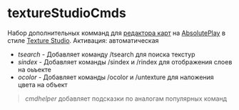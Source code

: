 # textureStudioCmds

Набор дополнительных комманд для 
[редактора карт](https://forum.sa-mp.ru/index.php?/topic/1016832-%D0%BC%D0%B8%D1%80%D1%8B-%D0%BE%D0%BF%D0%B8%D1%81%D0%B0%D0%BD%D0%B8%D0%B5-%D1%80%D0%B0%D0%B1%D0%BE%D1%82%D1%8B-%D1%80%D0%B5%D0%B4%D0%B0%D0%BA%D1%82%D0%BE%D1%80%D0%B0-%D0%BA%D0%B0%D1%80%D1%82/) 
на [AbsolutePlay](https://sa-mp.ru/)
в стиле [Texture Studio](https://github.com/Pottus/Texture-Studio). 
Активация: автоматическая  

* _tsearch_ - Добавляет команду /tsearch для поиска текстур 
* _sindex_ - Добавляет команды /sindex и /rindex для отображения слоев на оьъекте
* _ocolor_ - Добавляет команды /ocolor и /untexture для наложения цвета на объект

> _cmdhelper_ добавляет подсказки по аналогам популярных команд